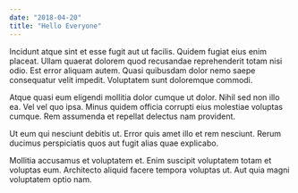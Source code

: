 ```yaml
---
date: "2018-04-20"
title: "Hello Everyone"
---
```


Incidunt atque sint et esse fugit aut ut facilis. Quidem fugiat eius enim placeat. Ullam quaerat dolorem quod recusandae reprehenderit totam nisi odio. Est error aliquam autem. Quasi quibusdam dolor nemo saepe consequatur velit impedit. Voluptatem sunt doloremque commodi.

Atque quasi eum eligendi mollitia dolor cumque ut dolor. Nihil sed non illo ea. Vel vel quo ipsa. Minus quidem officia corrupti eius molestiae voluptas cumque. Rem assumenda et repellat delectus nam provident.

Ut eum qui nesciunt debitis ut. Error quis amet illo et rem nesciunt. Rerum ducimus perspiciatis quos aut fugit alias quae explicabo.

Mollitia accusamus et voluptatem et. Enim suscipit voluptatem totam et voluptas eum. Architecto aliquid facere tempora voluptas ut. Aut quia magni voluptatem optio nam.